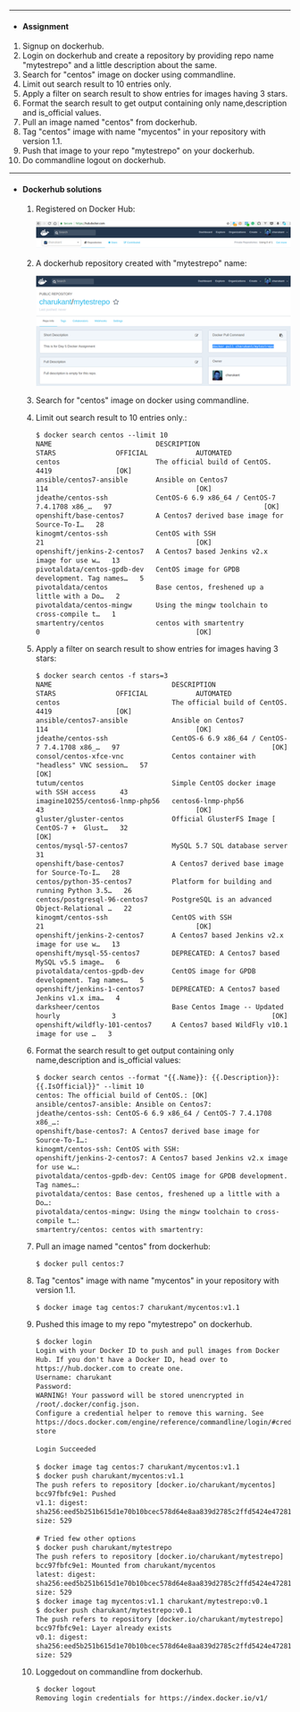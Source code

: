 ***
- #### Assignment ####

1. Signup on dockerhub.
2. Login on dockerhub and create a repository by providing repo name "mytestrepo" and a little description about the same.
3. Search for "centos" image on docker using commandline.
4. Limit out search result to 10 entries only.
5. Apply a filter on search result to show entries for images having 3 stars.
6. Format the search result to get output containing only name,description and is_official values.
7. Pull an image named "centos" from dockerhub.
8. Tag "centos" image with name "mycentos" in your repository with version 1.1.
9. Push that image to your repo "mytestrepo" on your dockerhub.
10. Do commandline logout on dockerhub.
***
- #### Dockerhub solutions ####
   1. Registered on Docker Hub:

      ![dockerhub](https://github.com/its4cs/DevOpsNinja/blob/master/Assignments/images/DKR-dockerhub.png)

   2. A dockerhub repository created with "mytestrepo" name:

      ![dockerhub repo](https://github.com/its4cs/DevOpsNinja/blob/master/Assignments/images/DKR-dockerhub-repo.png)

   3. Search for "centos" image on docker using commandline.

   4. Limit out search result to 10 entries only.:
      ```shell
      $ docker search centos --limit 10
      NAME                          DESCRIPTION                                     STARS               OFFICIAL            AUTOMATED
      centos                        The official build of CentOS.                   4419                [OK]                
      ansible/centos7-ansible       Ansible on Centos7                              114                                     [OK]
      jdeathe/centos-ssh            CentOS-6 6.9 x86_64 / CentOS-7 7.4.1708 x86_…   97                                      [OK]
      openshift/base-centos7        A Centos7 derived base image for Source-To-I…   28                                      
      kinogmt/centos-ssh            CentOS with SSH                                 21                                      [OK]
      openshift/jenkins-2-centos7   A Centos7 based Jenkins v2.x image for use w…   13                                      
      pivotaldata/centos-gpdb-dev   CentOS image for GPDB development. Tag names…   5                                       
      pivotaldata/centos            Base centos, freshened up a little with a Do…   2                                       
      pivotaldata/centos-mingw      Using the mingw toolchain to cross-compile t…   1                                       
      smartentry/centos             centos with smartentry                          0                                       [OK]
      ```

   5. Apply a filter on search result to show entries for images having 3 stars:

      ```shell
      $ docker search centos -f stars=3
      NAME                              DESCRIPTION                                     STARS               OFFICIAL            AUTOMATED
      centos                            The official build of CentOS.                   4419                [OK]                
      ansible/centos7-ansible           Ansible on Centos7                              114                                     [OK]
      jdeathe/centos-ssh                CentOS-6 6.9 x86_64 / CentOS-7 7.4.1708 x86_…   97                                      [OK]
      consol/centos-xfce-vnc            Centos container with "headless" VNC session…   57                                      [OK]
      tutum/centos                      Simple CentOS docker image with SSH access      43                                      
      imagine10255/centos6-lnmp-php56   centos6-lnmp-php56                              43                                      [OK]
      gluster/gluster-centos            Official GlusterFS Image [ CentOS-7 +  Glust…   32                                      [OK]
      centos/mysql-57-centos7           MySQL 5.7 SQL database server                   31                                      
      openshift/base-centos7            A Centos7 derived base image for Source-To-I…   28                                      
      centos/python-35-centos7          Platform for building and running Python 3.5…   26                                      
      centos/postgresql-96-centos7      PostgreSQL is an advanced Object-Relational …   22                                      
      kinogmt/centos-ssh                CentOS with SSH                                 21                                      [OK]
      openshift/jenkins-2-centos7       A Centos7 based Jenkins v2.x image for use w…   13                                      
      openshift/mysql-55-centos7        DEPRECATED: A Centos7 based MySQL v5.5 image…   6                                       
      pivotaldata/centos-gpdb-dev       CentOS image for GPDB development. Tag names…   5                                       
      openshift/jenkins-1-centos7       DEPRECATED: A Centos7 based Jenkins v1.x ima…   4                                       
      darksheer/centos                  Base Centos Image -- Updated hourly             3                                       [OK]
      openshift/wildfly-101-centos7     A Centos7 based WildFly v10.1 image for use …   3                                       
      ```

   6. Format the search result to get output containing only name,description and is_official values:

      ```shell
      $ docker search centos --format "{{.Name}}: {{.Description}}: {{.IsOfficial}}" --limit 10
      centos: The official build of CentOS.: [OK]
      ansible/centos7-ansible: Ansible on Centos7: 
      jdeathe/centos-ssh: CentOS-6 6.9 x86_64 / CentOS-7 7.4.1708 x86_…: 
      openshift/base-centos7: A Centos7 derived base image for Source-To-I…: 
      kinogmt/centos-ssh: CentOS with SSH: 
      openshift/jenkins-2-centos7: A Centos7 based Jenkins v2.x image for use w…: 
      pivotaldata/centos-gpdb-dev: CentOS image for GPDB development. Tag names…: 
      pivotaldata/centos: Base centos, freshened up a little with a Do…: 
      pivotaldata/centos-mingw: Using the mingw toolchain to cross-compile t…: 
      smartentry/centos: centos with smartentry: 
      ```

   7. Pull an image named "centos" from dockerhub:

      ```shell
      $ docker pull centos:7
      ```

   8. Tag "centos" image with name "mycentos" in your repository with version 1.1.

      ```shell
      $ docker image tag centos:7 charukant/mycentos:v1.1
      ```

   9. Pushed this image to my repo "mytestrepo" on dockerhub.

      ```shell
      $ docker login
      Login with your Docker ID to push and pull images from Docker Hub. If you don't have a Docker ID, head over to https://hub.docker.com to create one.
      Username: charukant
      Password: 
      WARNING! Your password will be stored unencrypted in /root/.docker/config.json.
      Configure a credential helper to remove this warning. See
      https://docs.docker.com/engine/reference/commandline/login/#credentials-store
      
      Login Succeeded
      
      $ docker image tag centos:7 charukant/mycentos:v1.1
      $ docker push charukant/mycentos:v1.1
      The push refers to repository [docker.io/charukant/mycentos]
      bcc97fbfc9e1: Pushed 
      v1.1: digest: sha256:eed5b251b615d1e70b10bcec578d64e8aa839d2785c2ffd5424e472818c42755 size: 529
      
      # Tried few other options
      $ docker push charukant/mytestrepo
      The push refers to repository [docker.io/charukant/mytestrepo]
      bcc97fbfc9e1: Mounted from charukant/mycentos 
      latest: digest: sha256:eed5b251b615d1e70b10bcec578d64e8aa839d2785c2ffd5424e472818c42755 size: 529
      $ docker image tag mycentos:v1.1 charukant/mytestrepo:v0.1
      $ docker push charukant/mytestrepo:v0.1
      The push refers to repository [docker.io/charukant/mytestrepo]
      bcc97fbfc9e1: Layer already exists 
      v0.1: digest: sha256:eed5b251b615d1e70b10bcec578d64e8aa839d2785c2ffd5424e472818c42755 size: 529
      ```

   10. Loggedout on commandline from dockerhub.

       ```shell
       $ docker logout
       Removing login credentials for https://index.docker.io/v1/
       ```

